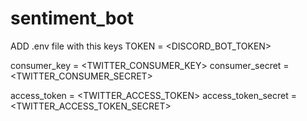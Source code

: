 # sentiment_bot

ADD .env file with this keys
TOKEN = <DISCORD_BOT_TOKEN>

consumer_key = <TWITTER_CONSUMER_KEY>
consumer_secret = <TWITTER_CONSUMER_SECRET>

access_token = <TWITTER_ACCESS_TOKEN>
access_token_secret = <TWITTER_ACCESS_TOKEN_SECRET>
